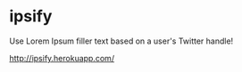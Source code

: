 # ipsify

Use Lorem Ipsum filler text based on a user's Twitter handle!

http://ipsify.herokuapp.com/
